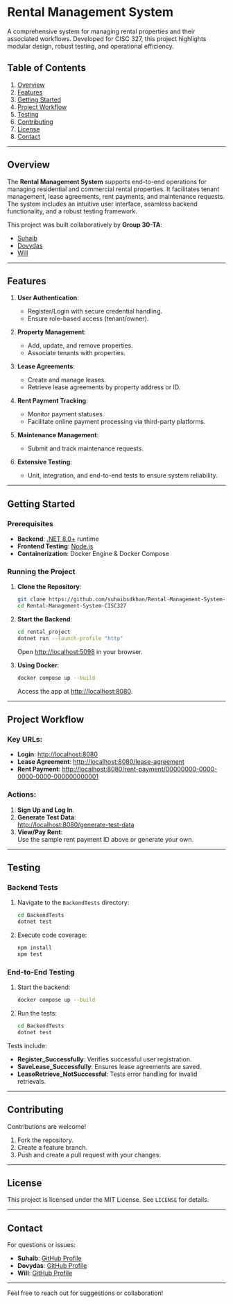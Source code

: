 
# Rental Management System

A comprehensive system for managing rental properties and their associated workflows. Developed for CISC 327, this project highlights modular design, robust testing, and operational efficiency.

## Table of Contents
1. [Overview](#overview)  
2. [Features](#features)  
3. [Getting Started](#getting-started)  
4. [Project Workflow](#project-workflow)  
5. [Testing](#testing)  
6. [Contributing](#contributing)  
7. [License](#license)  
8. [Contact](#contact)  

---

## Overview

The **Rental Management System** supports end-to-end operations for managing residential and commercial rental properties. It facilitates tenant management, lease agreements, rent payments, and maintenance requests. The system includes an intuitive user interface, seamless backend functionality, and a robust testing framework.

This project was built collaboratively by **Group 30-TA**:
- [Suhaib](https://github.com/suhaibsdkhan)  
- [Dovydas](https://github.com/DovydasLatkauskas)  
- [Will](https://github.com/WillW0426)  

---

## Features

1. **User Authentication**:  
   - Register/Login with secure credential handling.  
   - Ensure role-based access (tenant/owner).

2. **Property Management**:  
   - Add, update, and remove properties.  
   - Associate tenants with properties.

3. **Lease Agreements**:  
   - Create and manage leases.  
   - Retrieve lease agreements by property address or ID.

4. **Rent Payment Tracking**:  
   - Monitor payment statuses.  
   - Facilitate online payment processing via third-party platforms.

5. **Maintenance Management**:  
   - Submit and track maintenance requests.  

6. **Extensive Testing**:  
   - Unit, integration, and end-to-end tests to ensure system reliability.  

---

## Getting Started

### Prerequisites

- **Backend**: [.NET 8.0+](https://dotnet.microsoft.com/) runtime  
- **Frontend Testing**: [Node.js](https://nodejs.org/)  
- **Containerization**: Docker Engine & Docker Compose  

### Running the Project

1. **Clone the Repository**:  
   ```bash
   git clone https://github.com/suhaibsdkhan/Rental-Management-System-CISC327.git
   cd Rental-Management-System-CISC327
   ```

2. **Start the Backend**:  
   ```bash
   cd rental_project
   dotnet run --launch-profile "http"
   ```
   Open [http://localhost:5098](http://localhost:5098) in your browser.

3. **Using Docker**:  
   ```bash
   docker compose up --build
   ```
   Access the app at [http://localhost:8080](http://localhost:8080).

---

## Project Workflow

### Key URLs:
- **Login**: [http://localhost:8080](http://localhost:8080)  
- **Lease Agreement**: [http://localhost:8080/lease-agreement](http://localhost:8080/lease-agreement)  
- **Rent Payment**: [http://localhost:8080/rent-payment/00000000-0000-0000-0000-000000000001](http://localhost:8080/rent-payment/00000000-0000-0000-0000-000000000001)  

### Actions:
1. **Sign Up and Log In**.  
2. **Generate Test Data**:  
   [http://localhost:8080/generate-test-data](http://localhost:8080/generate-test-data)  
3. **View/Pay Rent**:  
   Use the sample rent payment ID above or generate your own.  

---

## Testing

### Backend Tests

1. Navigate to the `BackendTests` directory:
   ```bash
   cd BackendTests
   dotnet test
   ```

2. Execute code coverage:
   ```bash
   npm install
   npm test
   ```

### End-to-End Testing

1. Start the backend:
   ```bash
   docker compose up --build
   ```

2. Run the tests:
   ```bash
   cd BackendTests
   dotnet test
   ```

Tests include:
- **Register_Successfully**: Verifies successful user registration.  
- **SaveLease_Successfully**: Ensures lease agreements are saved.  
- **LeaseRetrieve_NotSuccessful**: Tests error handling for invalid retrievals.  

---

## Contributing

Contributions are welcome!  
1. Fork the repository.  
2. Create a feature branch.  
3. Push and create a pull request with your changes.

---

## License

This project is licensed under the MIT License. See `LICENSE` for details.

---

## Contact

For questions or issues:  
- **Suhaib**: [GitHub Profile](https://github.com/suhaibsdkhan)  
- **Dovydas**: [GitHub Profile](https://github.com/DovydasLatkauskas)  
- **Will**: [GitHub Profile](https://github.com/WillW0426)  

--- 

Feel free to reach out for suggestions or collaboration!
